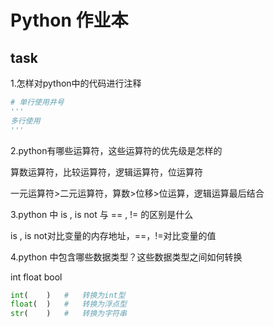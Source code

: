 # Python 作业本

## task

1.怎样对python中的代码进行注释

```python
# 单行使用井号
'''
多行使用
'''
```

2.python有哪些运算符，这些运算符的优先级是怎样的

算数运算符，比较运算符，逻辑运算符，位运算符

一元运算符>二元运算符，算数>位移>位运算，逻辑运算最后结合

3.python 中 is , is not 与 == , != 的区别是什么

 is , is not对比变量的内存地址，==，!=对比变量的值

4.python 中包含哪些数据类型？这些数据类型之间如何转换

int float bool

```python
int(	)	#	转换为int型
float(	)	#	转换为浮点型
str(	)	#	转换为字符串
```

